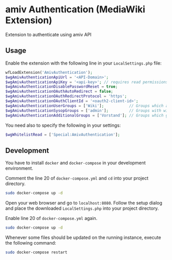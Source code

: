 # amiv Authentication (MediaWiki Extension)

Extension to authenticate using amiv API

## Usage

Enable the extension with the following line in your `LocalSettings.php` file:

```php
wfLoadExtension('AmivAuthentication');
$wgAmivAuthenticationApiUrl = '<API-Domain>';
$wgAmivAuthenticationApiKey = '<api-key>'; // requires read permissions for `users`, `groups` and `groupmemberships`
$wgAmivAuthenticationDisablePasswordReset = true;
$wgAmivAuthenticationOAuthAutoRedirect = false;
$wgAmivAuthenticationOAuthRedirectProtocol = 'https';
$wgAmivAuthenticationOAuthClientId = '<oauth2-client-id>';
$wgAmivAuthenticationUserGroups = ['Wiki'];           // Groups which are allowed to use this tool
$wgAmivAuthenticationSysopGroups = ['admin'];         // Groups with will be granted `sysop` rights
$wgAmivAuthenticationAdditionalGroups = ['Vorstand']; // Groups which get directly assigned to mediawiki users
```

You need also to specify the following in your settings:

```php
$wgWhitelistRead = ['Special:AmivAuthentication'];
```

## Development

You have to install `docker` and `docker-compose` in your development environment.

Comment the line 20 of `docker-compose.yml` and `cd` into your project directory.

```bash
sudo docker-compose up -d
```

Open your web browser and go to `localhost:8080`. Follow the setup dialog and place the downloaded `LocalSettings.php` into your project directory.

Enable line 20 of `docker-compose.yml` again.

```bash
sudo docker-compose up -d
```

Whenever some files should be updated on the running instance, execute the following command:

```bash
sudo docker-compose restart
```
